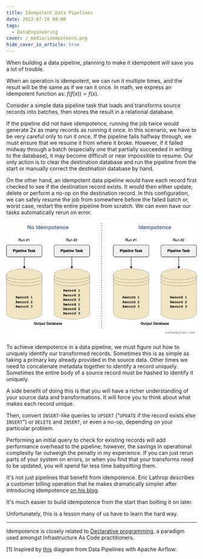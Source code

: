 ```yaml
---
title: Idempotent Data Pipelines
date: 2022-07-16 00:00
tags:
  - DataEngineering
cover: /_media/idempotence.png
hide_cover_in_article: true
---
```


When building a data pipeline, planning to make it idempotent will save you a lot of trouble.

When an operation is idempotent, we can run it multiple times, and the result will be the same as if we ran it once. In math, we express an idempotent function as: $f(f(x)) = f(x)$.

Consider a simple data pipeline task that loads and transforms source records into batches, then stores the result in a relational database.

If the pipeline did not have idempotence, running the job twice would generate 2x as many records as running it once. In this scenario, we have to be very careful only to run it once. If the pipeline fails halfway through, we must ensure that we resume it from where it broke. However, if it failed midway through a batch (especially one that partially succeeded in writing to the database), it may become difficult or near impossible to resume. Our only action is to clear the destination database and run the pipeline from the start or manually correct the destination database by hand.

On the other hand, an idempotent data pipeline would have each record first checked to see if the destination record exists. It would then either update, delete or perform a no-op on the destination record. In this configuration, we can safely resume the job from somewhere before the failed batch or, worst case, restart the entire pipeline from scratch. We can even have our tasks automatically rerun on error.

<img src="../_media/idempotent-data-pipeline-example.png"></img>

To achieve idempotence in a data pipeline, we must figure out how to uniquely identify our transformed records. Sometimes this is as simple as taking a primary key already provided in the source data. Other times we need to concatenate metadata together to identify a record uniquely. Sometimes the entire body of a source record must be hashed to identify it uniquely.

A side benefit of doing this is that you will have a richer understanding of your source data and transformations. It will force you to think about what makes each record unique.

Then, convert `INSERT`-like queries to `UPSERT` ("`UPDATE` if the record exists else `INSERT`") or `DELETE` and `INSERT`, or even a no-op, depending on your particular problem.

Performing an initial query to check for existing records will add performance overhead to the pipeline; however, the savings in operational complexity far outweigh the penalty in my experience. If you can just rerun parts of your system on errors, or when you find that your transforms need to be updated, you will spend far less time babysitting them.

It's not just pipelines that benefit from idempotence. Eric Lathrop describes a customer billing operation that he makes dramatically simpler after introducing idempotence [on his blog](https://ericlathrop.com/2021/04/idempotence-now-prevents-pain-later/).

It's much easier to build idempotence from the start than bolting it on later.

Unfortunately, this is a lesson many of us have to learn the hard way.

---

Idempotence is closely related to [Declarative programming](https://en.wikipedia.org/wiki/Declarative_programming), a paradigm used amongst Infrastructure As Code practitioners.

[1] Inspired by [this](https://livebook.manning.com/concept/apache-airflow/idempotent-task) diagram from Data Pipelines with Apache Airflow.